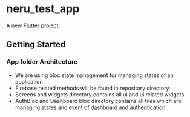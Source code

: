 # neru_test_app

A new Flutter project.

## Getting Started


### App folder Architecture

- We are using bloc state management for managing states of an application 
- Firebase related methods will be found in repository directory
- Screens and widgets directory contains all ui and ui related widgets
- AuthBloc and Dashboard bloc directory contains all files which are managing states and event of dashboard and authentication




